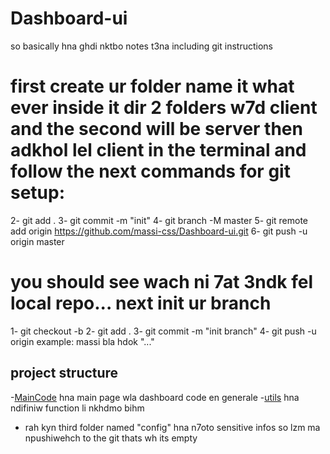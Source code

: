 # Dashboard-ui

so basically hna ghdi nktbo notes t3na including git instructions 

# first create ur folder name it what ever inside it dir 2 folders w7d client and the second will be server then adkhol lel client in the terminal and follow the next commands for git setup:

2- git add .
3- git commit -m "init"
4- git branch -M master 
5- git remote add origin https://github.com/massi-css/Dashboard-ui.git
6- git push -u origin master 

# you should see wach ni 7at 3ndk fel local repo... next init ur branch 

1- git checkout -b <branch-name>
2- git add .
3- git commit -m "init branch" 
4- git push -u origin <branch-name>  example: massi bla hdok "..."

## project structure 

-[MainCode](main.py) hna main page wla dashboard code en generale
-[utils](./utils/utils.py) hna ndifiniw function li nkhdmo bihm 
- rah kyn third folder named "config" hna n7oto sensitive infos so lzm ma npushiwehch to the git thats wh its empty 

